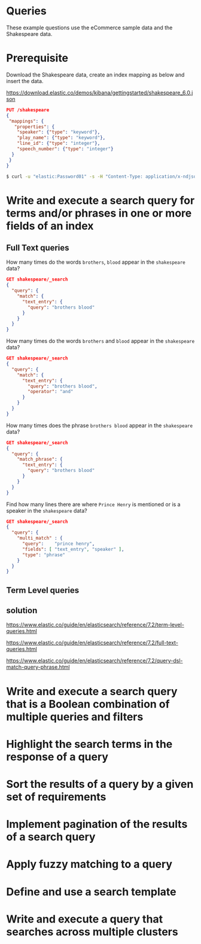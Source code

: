 # Queries

These example questions use the eCommerce sample data and the Shakespeare data.


# Prerequisite

Download the Shakespeare data, create an index mapping as below and insert the data.

https://download.elastic.co/demos/kibana/gettingstarted/shakespeare_6.0.json


```json
PUT /shakespeare
{
 "mappings": {
   "properties": {
    "speaker": {"type": "keyword"},
    "play_name": {"type": "keyword"},
    "line_id": {"type": "integer"},
    "speech_number": {"type": "integer"}
  }
 }
}
```

```bash
$ curl -u "elastic:Password01" -s -H "Content-Type: application/x-ndjson" -XPUT localhost:9200/shakespeare/_bulk --data-binary "@shakespeare_6.0.json"; echo
```


# Write and execute a search query for terms and/or phrases in one or more fields of an index

## Full Text queries

How many times do the words `brothers`, `blood` appear in the `shakespeare` data?

```json
GET shakespeare/_search
{
  "query": {
    "match": {
      "text_entry": {
        "query": "brothers blood"
      }
    }
  }
}
```

How many times do the words `brothers` and `blood` appear in the `shakespeare` data?

```json
GET shakespeare/_search
{
  "query": {
    "match": {
      "text_entry": {
        "query": "brothers blood",
        "operator": "and"
      }
    }
  }
}
```

How many times does the phrase `brothers blood` appear in the `shakespeare` data?

```json
GET shakespeare/_search
{
  "query": {
    "match_phrase": {
      "text_entry": {
        "query": "brothers blood"
      }
    }
  }
}
```

Find how many lines there are where `Prince Henry` is mentioned or is a speaker in the `shakespeare` data?

```json
GET shakespeare/_search
{
  "query": {
    "multi_match" : {
      "query":    "prince henry", 
      "fields": [ "text_entry", "speaker" ],
      "type": "phrase"
    }
  }
}
```


## Term Level queries


## solution

https://www.elastic.co/guide/en/elasticsearch/reference/7.2/term-level-queries.html

https://www.elastic.co/guide/en/elasticsearch/reference/7.2/full-text-queries.html



https://www.elastic.co/guide/en/elasticsearch/reference/7.2/query-dsl-match-query-phrase.html









# Write and execute a search query that is a Boolean combination of multiple queries and filters


# Highlight the search terms in the response of a query


# Sort the results of a query by a given set of requirements


# Implement pagination of the results of a search query


# Apply fuzzy matching to a query


# Define and use a search template


# Write and execute a query that searches across multiple clusters


